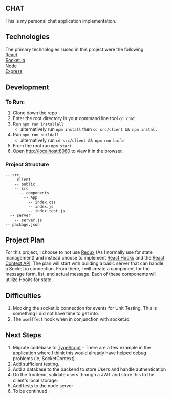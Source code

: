 ## CHAT

This is my personal chat application implementation.


## Technologies

The primary technologies I used in this project were the following <br/>
[React](https://reactjs.org/) <br/>
[Socket.io](https://socket.io/) <br/>
[Node](https://nodejs.org/en/) <br/>
[Express](https://expressjs.com/) <br/>


## Development

### To Run:
1. Clone down the repo
2. Enter the root directory in your command line tool `cd chat`
3. Run `npm run installall`
      - alternatively run `npm install` then `cd src/client && npm install`
4. Run `npm run buildall`
      - alternatively run `cd src/client && npm run build`
5. From the root run `npm start`
6. Open [http://localhost:8080](http://localhost:8080) to view it in the browser.


### Project Structure
```
-- src
  -- client
    -- public
    -- src
      -- components
        -- App
          -- index.css
          -- index.js
          -- index.test.js
  -- server
    -- server.js
-- package.json
```


## Project Plan
For this project, I choose to not use [Redux](https://redux.js.org/) (As I normally use for state management) and instead choose to implement [React Hooks](https://reactjs.org/docs/hooks-reference.html) and the [React Context API](https://reactjs.org/docs/context.html). The plan will start with building a basic server that can handle a Socket.io connection. From there, I will create a component for the message form, list, and actual message. Each of these components will utilize Hooks for state.

## Difficulties
1. Mocking the socket.io connection for events for Unit Testing. This is something I did not have time to get into.
2. The `useEffect` hook when in conjunction with socket.io.

## Next Steps
1. Migrate codebase to [TypeScript](https://www.typescriptlang.org/) - There are a few example in the application where I think this would already have helped debug problems (ie, SocketContext).
2. Add sufficient testing.
3. Add a database to the backend to store Users and handle authentication
4. On the frontend, validate users through a JWT and store this to the client's local storage.
5. Add tests to the node server
6. To be continued.
